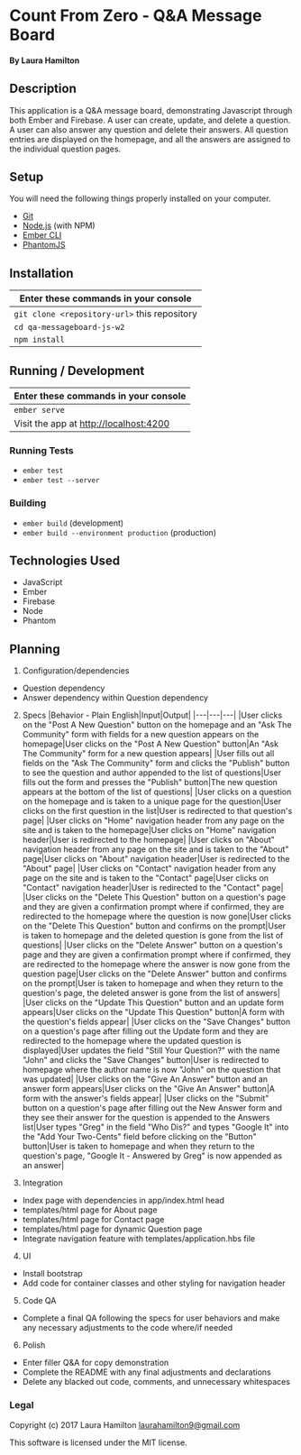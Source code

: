 # Count From Zero - Q&A Message Board

#### By Laura Hamilton

## Description

This application is a Q&A message board, demonstrating Javascript through both Ember and Firebase. A user can create, update, and delete a question. A user can also answer any question and delete their answers. All question entries are displayed on the homepage, and all the answers are assigned to the individual question pages.

## Setup

You will need the following things properly installed on your computer.

* [Git](https://git-scm.com/)
* [Node.js](https://nodejs.org/) (with NPM)
* [Ember CLI](https://ember-cli.com/)
* [PhantomJS](http://phantomjs.org/)

## Installation
|Enter these commands in your console|
|---|
|`git clone <repository-url>` this repository|
|`cd qa-messageboard-js-w2`|
|`npm install`|

## Running / Development
|Enter these commands in your console|
|---|
|`ember serve`|
|Visit the app at [http://localhost:4200](http://localhost:4200)|

### Running Tests

* `ember test`
* `ember test --server`

### Building

* `ember build` (development)
* `ember build --environment production` (production)

## Technologies Used

* JavaScript
* Ember
* Firebase
* Node
* Phantom

## Planning
1. Configuration/dependencies
  * Question dependency
  * Answer dependency within Question dependency

2. Specs
|Behavior - Plain English|Input|Output|
|---|---|---|
|User clicks on the "Post A New Question" button on the homepage and an "Ask The Community" form with fields for a new question appears on the homepage|User clicks on the "Post A New Question" button|An "Ask The Community" form for a new question appears|
|User fills out all fields on the "Ask The Community" form and clicks the "Publish" button to see the question and author appended to the list of questions|User fills out the form and presses the "Publish" button|The new question appears at the bottom of the list of questions|
|User clicks on a question on the homepage and is taken to a unique page for the question|User clicks on the first question in the list|User is redirected to that question's page|
|User clicks on "Home" navigation header from any page on the site and is taken to the homepage|User clicks on "Home" navigation header|User is redirected to the homepage|
|User clicks on "About" navigation header from any page on the site and is taken to the "About" page|User clicks on "About" navigation header|User is redirected to the "About" page|
|User clicks on "Contact" navigation header from any page on the site and is taken to the "Contact" page|User clicks on "Contact" navigation header|User is redirected to the "Contact" page|
|User clicks on the "Delete This Question" button on a question's page and they are given a confirmation prompt where if confirmed, they are redirected to the homepage where the question is now gone|User clicks on the "Delete This Question" button and confirms on the prompt|User is taken to homepage and the deleted question is gone from the list of questions|
|User clicks on the "Delete Answer" button on a question's page and they are given a confirmation prompt where if confirmed, they are redirected to the homepage where the answer is now gone from the question page|User clicks on the "Delete Answer" button and confirms on the prompt|User is taken to homepage and when they return to the question's page, the deleted answer is gone from the list of answers|
|User clicks on the "Update This Question" button and an update form appears|User clicks on the "Update This Question" button|A form with the question's fields appear|
|User clicks on the "Save Changes" button on a question's page after filling out the Update form and they are redirected to the homepage where the updated question is displayed|User updates the field "Still Your Question?" with the name "John" and clicks the "Save Changes" button|User is redirected to homepage where the author name is now "John" on the question that was updated|
|User clicks on the "Give An Answer" button and an answer form appears|User clicks on the "Give An Answer" button|A form with the answer's fields appear|
|User clicks on the "Submit" button on a question's page after filling out the New Answer form and they see their answer for the question is appended to the Answers list|User types "Greg" in the field "Who Dis?" and types "Google It" into the "Add Your Two-Cents" field before clicking on the "Button" button|User is taken to homepage and when they return to the question's page, "Google It - Answered by Greg" is now appended as an answer|

3. Integration
  * Index page with dependencies in app/index.html head
  * templates/html page for About page
  * templates/html page for Contact page
  * templates/html page for dynamic Question page
  * Integrate navigation feature with templates/application.hbs file

4. UI
  * Install bootstrap
  * Add code for container classes and other styling for navigation header

5. Code QA
  * Complete a final QA following the specs for user behaviors and make any necessary adjustments to the code where/if needed

6. Polish
  * Enter filler Q&A for copy demonstration
  * Complete the README with any final adjustments and declarations
  * Delete any blacked out code, comments, and unnecessary whitespaces

### Legal

Copyright (c) 2017 Laura Hamilton laurahamilton9@gmail.com

This software is licensed under the MIT license.
